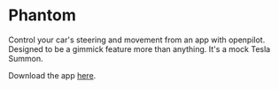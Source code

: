 # Phantom
Control your car's steering and movement from an app with openpilot. Designed to be a gimmick feature more than anything. It's a mock Tesla Summon.

Download the app [here](https://github.com/ShaneSmiskol/phantom-app/blob/master/phantom-app.apk?raw=true).
